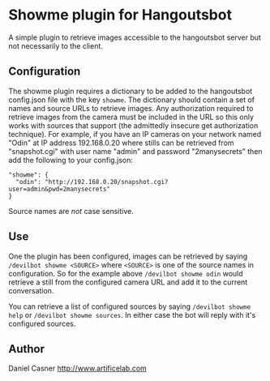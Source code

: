 # Showme plugin for Hangoutsbot
A simple plugin to retrieve images accessible to the hangoutsbot server but not necessarily to the client.

## Configuration
The showme plugin requires a dictionary to be added to the hangoutsbot config.json file with the key `showme`.
The dictionary should contain a set of names and source URLs to retrieve images. Any authorization required to retrieve
images from the camera must be included in the URL so this only works with sources that support (the admittedly 
insecure get authorization technique). For example, if you have an IP cameras on your network named "Odin" at IP address 192.168.0.20 where stills can be retrieved from "snapshot.cgi" with user name "admin" and password "2manysecrets" then add the following to your config.json:

```
"showme": {
  "odin": "http://192.168.0.20/snapshot.cgi?user=admin&pwd=2manysecrets"
}
```
Source names are _not_ case sensitive.

## Use
One the plugin has been configured, images can be retrieved by saying `/devilbot showme <SOURCE>` where `<SOURCE>` is one of the source names in configuration. So for the example above `/devilbot showme odin` would retrieve a still from the configured camera URL and add it to the current conversation.

You can retrieve a list of configured sources by saying `/devilbot showme help` or `/devilbot showme sources`. In either case the bot will reply with it's configured sources.

## Author
Daniel Casner http://www.artificelab.com
